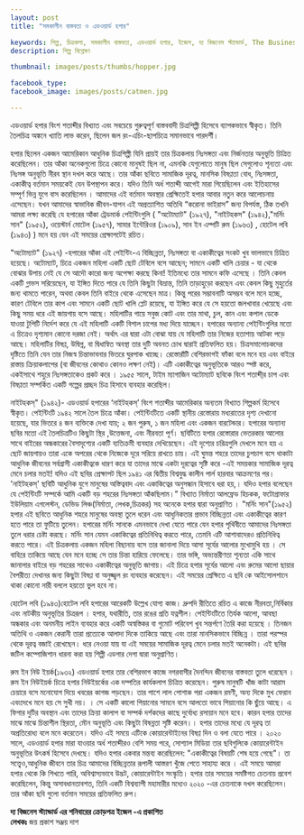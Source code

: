 ```yaml
---
layout: post
title: "সমকালীন বাস্তবতা ও এডওয়ার্ড হপার"

keywords: শিল্প, চিত্রকলা, সমকালীন বাস্তবতা, এডওয়ার্ড হপার, ইজেল, দ্য বিজনেস স্ট্যান্ডার্ড, The Business Standard, জয় প্রকাশ সঞ্জয় দাশ
description: শিল্প বিশ্লেষণ 

thumbnail: images/posts/thumbs/hopper.jpg

facebook_type: 
facebook_image: images/posts/catmen.jpg

---
```


এডওয়ার্ড হপার বিংশ শতাব্দীর বিখ্যাত এবং সবচেয়ে গুরুত্বপূর্ণ বাস্তববাদী চিত্রশিল্পী হিসেবে ব্যাপকভাবে  স্বীকৃত। তিনি তৈলচিত্র অঙ্কনে খ্যাতি লাভ করেন, ছিলেন জল রং-এচিং-ছাপচিত্রে সমানভাবে পারদর্শী।  

হপার ছিলেন একজন আমেরিকান আধুনিক চিত্রশিল্পী যিনি প্রায়ই তার চিত্রকলায় নিঃসঙ্গতা এবং নির্জনতার অনুভূতি চিত্রিত করেছিলেন। তার আঁকা অনেকগুলো চিত্রে কোনো মানুষই ছিল না, এমনকি যেগুলোতে মানুষ ছিল সেগুলোও শূন্যতা এবং নিঃসঙ্গ অনুভূতি নীরব স্থান দখল করে আছে। তার আঁকা ছবিতে সামাজিক দূরত্ব, মানসিক বিষণ্ণতা বোধ, নিঃসঙ্গতা, একাকীত্ব বর্তমান সময়কেই যেন উপস্থাপন করে। যদিও তিনি অর্ধ শতাব্দী আগেই মারা গিয়েছিলেন এবং ইতিহাসের সম্পূর্ণ ভিন্ন যুগে বাস করেছিলেন । আমাদের এই বর্তমান অবস্থার প্রেক্ষিতেই হপার আবার নতুন করে আলোচনায় এসেছেন। যখন আমাদের স্বাভাবিক জীবন-যাপন এই অপ্রত্যাশিত অতিথি “করোনা ভাইরাস” জন্য বিপর্যস্ত, ঠিক তখনি আমরা লক্ষ্য করেছি যে হপারের আঁকা ট্রেডমার্ক পেইন্টিংগুলি ( "অটোম্যাট" (১৯২৭), "নাইটহকস" (১৯৪২),"মর্নিং সান" (১৯৫২), ওয়েস্টার্ন মোটেল (১৯৫৭), সামার ইন্টেরিওর (১৯০৯), সান ইন এম্পটি রুম (১৯৬৩) , হোটেল লবি (১৯৪৩) ) মনে হয়  যেন এই সময়ের প্রেক্ষাপটেই রচিত।


"অটোম্যাট" (১৯২৭) -হপারের আঁকা এই পেইন্টিং-এ বিচ্ছিন্নতা, নিঃসঙ্গতা বা একাকীত্বের সংকট  খুব  ভালভাবে চিত্রিত হয়েছে। অটোম্যাট, চিত্রে একজন মহিলা একটি ছোট টেবিলে বসে আছেন; সামনে একটি খালি চেয়ার - যা থেকে বোঝার উপায় নেই যে সে আদৌ কারো জন্য অপেক্ষা করছে কিনা! 
ইতিমধ্যে তার সামনে কফি এসেছে ।
তিনি কেবল একটি গ্লাভস সরিয়েছেন, যা ইঙ্গিত দিতে পারে যে তিনি কিছুটা বিভ্রান্ত, তিনি তাড়াহুড়ো করছেন এবং কেবল কিছু মুহুর্তের জন্য থামতে পারেন, অথবা কেবল তিনি বাইরে থেকে এসেছেন মাত্র। কিন্তু পরের সম্ভাবনাটি অসম্ভব বলে মনে হচ্ছে, কারণ টেবিলে তার কাপ এবং সামনে একটি ছোট খালি প্লেট রয়েছে, যা ইঙ্গিত করে যে সে হয়তো জলখাবার খেয়েছে এবং কিছু সময় ধরে এই জায়গায় বসে আছে। মহিলাটির গায়ে সবুজ কোট এবং তার মাথা, চুল, কান এবং কপাল ডেকে যাওয়া টুপিটি নির্দেশ করে যে এই মহিলাটি একটি বিশাল চাপের মধ্য দিয়ে যাচ্ছেন। হপারের অন্যান্য পেইন্টিংগুলির মতো এ চিত্রেও  দৃশ্যমান কোনো দরজা নেই। অর্থাৎ এর দ্বারা এটা বোঝা যায় যে মহিলাটি তার নিজের হতাশায় আটকা পড়ে আছে। মহিলাটির বিষণ্ণ, উদ্বিগ্ন, বা দ্বিধান্বিত অবস্থা তার দুটি অবনত চোখ দ্বারাই প্রতিফলিত হয়। চিত্রসমালোচকদের দৃষ্টিতে তিনি যেন তার নিজস্ব চিন্তাভাবনার ভিতরে ঘুরপাক খাচ্ছে।  রেস্তোরাঁটি বেশিরভাগই ফাঁকা বলে মনে হয় এবং বাইরে রাস্তায় ক্রিয়াকলাপের (বা জীবনের কোথাও কোনও লক্ষণ নেই)। এটি একাকীত্বের অনুভূতিকে আরও স্পষ্ট করে, একইসাথে শহুরে নিঃসঙ্গতাকেও প্রকট  করে । ১৯৫৫ সালে, টাইম ম্যাগাজিন অটোম্যাট ছবিকে  বিংশ শতাব্দী্র  চাপ এবং বিষণ্ণতা সম্পর্কিত একটি গল্পের প্রচ্ছদ চিত্র হিসাবে ব্যবহার করেছিল।

নাইটহকস্" (১৯৪২)- এডওয়ার্ড হপারের ‘নাইটহকস্’ বিংশ শতাব্দীর আমেরিকার অন্যতম বিখ্যাত শিল্পকর্ম হিসেবে স্বীকৃত। পেইন্টিংটি  ১৯৪২ সালে তৈল চিত্রে আঁকা। পেইন্টিংটিতে একটি স্থানীয় রেস্তোরায় মধ্যরাতের দৃশ্য দেখানো হয়েছে, যার ভিতরে ৪ জন ব্যক্তিকে দেখা যায়; ২ জন পুরুষ, ১ জন মহিলা এবং একজন বারটেন্ডার। 
হপারের অন্যান্য ছবির মতো এই তৈলচিত্রটিও  কিছুটা স্থির ,উত্তেজনা, এবং নীরবতা পূর্ণ। ছবিটিতে হপার রেস্তোরার ভেতরকার আলোর সাথে বাইরের অন্ধকারের বৈসাদৃশ্যের একটি ব্যতিক্রমী ব্যবহার দেখিয়েছেন। এই দৃশ্যের চরিত্রগুলি দেখলে মনে হয় এ ছোট জায়গায়ও তারা একে অপরের থেকে নিজেকে দূরে সরিয়ে রাখতে চায়।  এই ঘুমন্ত শহরে তাদের চুপচাপ বসে থাকাটা  আধুনিক জীবনের সর্বগ্রাসী একাকীত্বকে ধারণ করে যা তাদের মাঝে একটা দূরত্বের সৃষ্টি করে -এই সময়কার সামাজিক দূরত্ব মেনে চলার মতই! যদিও এই ছবির প্রেক্ষাপট ছিল ১৯৪১ এর দ্বিতীয় বিশ্বযুদ্ধ কালীন পার্ল  হারবার আক্রমণের  পর।
'নাইটহকস্' ছবিটি আধুনিক যুগে মানুষের অস্তিত্ববাদ এবং একাকিত্বের অনুসন্ধান হিসাবে ধরা হয়,। যদিও হপার বলেছেন যে পেইন্টিংটি সম্পর্কে  আমি একটি বড় শহরের নিঃসঙ্গতা আঁকছিলাম।" বিখ্যাত নির্মাতা আলফ্রেড হিচকক, ফটোগ্রাফার ইউলিয়াম এগলেস্টন, ডেভিড লিঞ্চ(নির্মাতা, লেখক,চিত্রকর) সহ অনেকে হপার দ্বারা অনুপ্রাণিত ।
"মর্নিং  সান"(১৯৫২) হপার এই ছবিতে  আধুনিক শহরে মানুষের অবস্থা  তুলে ধরেন এবং আধুনিকতার প্রভাব বিচ্ছিন্নতা এবং একাকীত্বের কারণ হতে পারে তা ফুটিয়ে তুলেন।
হপারের মর্নিং সানকে এমনভাবে দেখা যেতে পারে যেন হপার পৃথিবীতে আমাদের নিঃসঙ্গতা  তুলে ধরার চেষ্টা করছে। মর্নিং সান যেমন একাকিত্বের প্রতিনিধিত্ব করতে পারে, তেমনি এটি আশাবাদেরও প্রতিনিধিত্ব করতে পারে। এই চিত্রকলায় একজন মহিলা বিছানায় বসে তার জানালা দিয়ে আসা  সূর্যের আলোর মুখোমুখি হয় । সে বাহিরে তাকিয়ে আছে যেন মনে হচ্ছে সে তার চিন্তা হারিয়ে ফেলেছে।
তার ভঙ্গি, অভ্যন্তরীণতা শূন্যতা একি সাথে জানালার বাইরে বড় শহরের সাথেও একাকীত্বের অনুভূতি জাগায়। এই চিত্রে হপার সূর্যের আলো এবং রুমের আলো ছায়ার বৈপরীত্য দেখানর জন্য কিছুটা বিষণ্ণ বা অনুজ্জ্বল  রং ব্যবহার করেছেন। এই সময়ের প্রেক্ষিতে এ ছবি কে আইসোলশানে থাকা কোনো নারী বললে হয়তো ভুল হবে না। 

হোটেল লবি (১৯৪৩)হোটেল লবি হপারের  আরেকটি উল্লেখ যোগ্য কাজ। দ্রুপদি রীতিতে রচিত এ কাজে নীরবতা,নির্বিকার এবং নাটকীয় অনুভূতির চিত্ররূপ । হপার, যথারীতি, তার রঙের প্রতি যত্নশীল। পেইন্টিংটিতে তির্যক আলো, আবছা অন্ধকার এবং অনমনীয় লাইন ব্যবহার করে একটি অস্বস্তিকর বা গুমোট পরিবেশ খুব সন্তর্পণে তৈরি করা হয়েছে  । তিনজন অতিথি ও একজন কেরানী তারা প্রত্যেকে আলাদা দিকে তাকিয়ে আছে এবং তারা মানসিকভাবে বিচ্ছিন্ন । তারা পরস্পর থেকে দূরত্ব বজাই রেখেছেন। ধরে নেওয়া যায় যা এই সময়ের সামাজিক দূরত্ব মেনে চলার মতই অনেকটা। এই ছবির জটিল কম্পোজিশান ধারনা করা হয় শিল্পী এডগার দেগা দ্বারা অনুপ্রাণিত। 

রুম ইন নিউ ইয়র্ক(১৯৩২) 
এডওয়ার্ড হপার  তার বেশিরভাগ কাজে নগরবাসীর দৈনন্দিন জীবনের বাস্তবতা তুলে ধরেছেন । রুম ইন নিউইয়র্ক  চিত্রে হপার নিউইয়র্কের এক দম্পতির কার্যকলাপ চিত্রিত করেছেন। পুরুষ  মানুষটি খাঁজ কাটা আরাম চেয়ারে বসে মনোযোগ দিয়ে খবরের কাগজ পড়ছেন। তার পাশে লাল পোশাক পরা একজন রমণী, অন্য দিকে মুখ ফেরান এবংদেখে মনে হয় সে সুখী নয়। । সে একটি কালো পিয়ানোর সামনে বসে আলতো ভাবে পিয়ানোর কি ছুঁয়ে আছে। এ ফিগার দুটির অবস্থান এবং তাদের ক্রিয়া কালাপ বা সম্পর্ক দর্শকদের কাছে দুর্বোধ্য রসায়ান মনে হবে। কারন হপার তাদের মাঝে মাঝে  চিন্তাশীল স্থিরতা, মৌন অনুভূতি এবং কিছুটা বিষন্নতা  সৃষ্টি করেন।। হপার তাদের মধ্যে যে দূরত্ব তা অপ্রতিরোধ্য বলে মনে করেতেন। যদিও এই সময়ে এটিকে কোয়ারেন্টাইনের বিষণ্ণ দিন ও বলা যেতে পারে ।
২০২০ সালে, এডওয়ার্ড হপার মারা যাওয়ার অর্ধ শতাব্দীরও বেশি সময় পরে, সোশ্যাল মিডিয়া তার ছবিগুলিকে কোয়ারেন্টাইন অনুভূতির উৎকর্ষ হিসেবে দেখছে। যদিও হপার  একবার মন্তব্য করেছিলেন: "একাকীত্বের বিষয়টি শেষ হয়ে গেছে"। তা সত্ত্বেও,আধুনিক জীবনে তার চিত্র আমাদের বিচ্ছিন্নতার রূপালী আস্তরণ খুঁজে পেতে সাহায্য করে । এই সময়ে আমরা হপার থেকে কি শিখতে পারি, অবিশ্বাস্যভাবে উদ্ভট, কোয়ারেন্টাইন সংস্কৃতি।
হপার তার সময়ের সমষ্টিগত চেতনায় প্রবেশ করেছিলেন, কিন্তু অসাবধানতাবশত, তিনি একটি বিশ্বব্যাপী মহামারীর মধ্যেও ২০২০ -এর চেতনাকে দখল করেছিলেন। তার আঁকা ছবি গুলো বর্তমান সময়ের প্রতিফলিত রুপ।



**দ্য বিজনেস স্ট্যান্ডার্ড এর শনিবারের ক্রোড়পত্র ইজেল -এ প্রকাশিত**     
**লেখকঃ** জয় প্রকাশ সঞ্জয় দাশ
